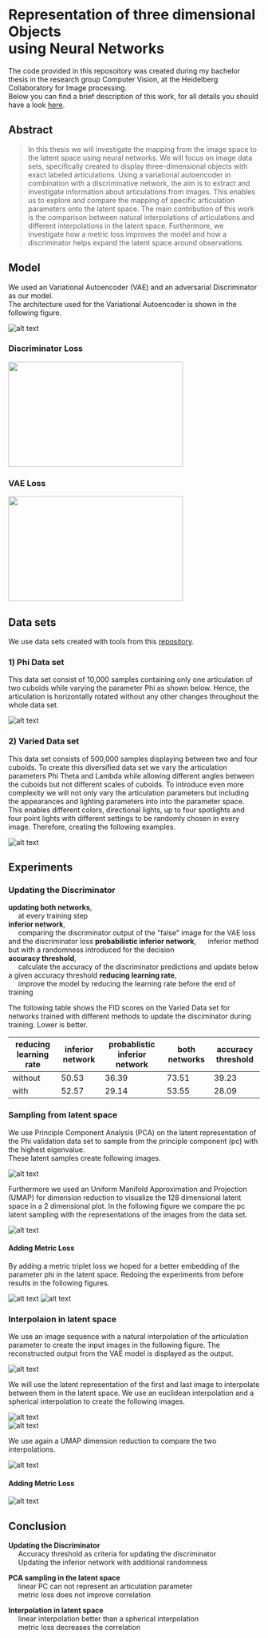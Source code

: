 # Representation of three dimensional Objects <br/> using Neural Networks
The code provided in this reposoitory was created during my bachelor thesis in the research group Computer Vision, at the Heidelberg Collaboratory for Image processing.  
Below you can find a brief description of this work, for all details you should have a look [here](Bachelor_Thesis.pdf).    
## Abstract
> In this thesis we will investigate the mapping from the image space to the latent space using neural networks. We will focus on image data sets, specifically created to display three-dimensional objects with exact labeled articulations. Using a variational autoencoder in combination with a discriminative network, the aim is to extract and investigate information about articulations from images. This enables us to explore and compare the mapping of specific articulation parameters onto the latent space. The main contribution of this work is the comparison between natural interpolations of articulations and different interpolations in the latent space. Furthermore, we investigate how a metric loss improves the model and how a discriminator helps expand the latent space around observations.

## Model
We used an Variational Autoencoder (VAE) and an adversarial Discriminator as our model.  
The architecture used for the Variational Autoencoder is shown in the following figure.

![alt text](https://github.com/R-Haecker/latent-representations-of-articulations/raw/master/eval/readme_figures/vae-architecture.png)

### **Discriminator Loss**
<img src="https://github.com/R-Haecker/latent-representations-of-articulations/raw/master/eval/readme_figures/discriminator_loss.png" width="350" height="210">

### **VAE Loss**
<img src="https://github.com/R-Haecker/latent-representations-of-articulations/raw/master/eval/readme_figures/vae_loss.png" width="350" height="210">

## Data sets
We use data sets created with tools from this [repository](https://github.com/R-Haecker/python_unity_images/).

### 1) **Phi Data set**
This data set consist of 10,000 samples containing only one articulation of two cuboids while varying the parameter Phi as shown below. Hence, the articulation is horizontally rotated without any other changes throughout the whole data set.

![alt text](https://github.com/R-Haecker/latent-representations-of-articulations/raw/master/eval/readme_figures/data/phi_data.png)

### 2) **Varied Data set**
This data set consists of 500,000 samples displaying between two and four cuboids. To create this diversified data set we vary the articulation parameters Phi Theta and Lambda while allowing different angles between the cuboids but not different scales of cuboids. To introduce even more complexity we will not only vary the articulation parameters but including the appearances and lighting parameters into into the parameter space. This enables different colors, directional lights, up to four spotlights and four point lights with different settings to be randomly chosen in every image. Therefore, creating the following examples.

![alt text](https://github.com/R-Haecker/latent-representations-of-articulations/raw/master/eval/readme_figures/data/examples_big_var_phi_theta_scale.png)

## Experiments

### **Updating the Discriminator**
**updating both networks**,  
&nbsp;&nbsp;&nbsp;&nbsp; at every training step  
**inferior network**,  
&nbsp;&nbsp;&nbsp;&nbsp; comparing the discriminator output of the "false" image for the VAE loss and the discriminator loss
**probabilistic inferior network**, 
&nbsp;&nbsp;&nbsp;&nbsp; inferior method but with a randomness introduced for the decision  
**accuracy threshold**,  
&nbsp;&nbsp;&nbsp;&nbsp; calculate the accuracy of the discriminator predictions and update below a given accuracy threshold
**reducing learning rate**,  
&nbsp;&nbsp;&nbsp;&nbsp; improve the model by reducing the learning rate before the end of training

The following table shows the FID scores on the Varied Data set for networks trained with different methods to update the disciminator during training. Lower is better.

| reducing   learning rate | inferior network | probablistic inferior network | both networks | accuracy threshold |
|------------------------|------------------|-------------------------------|---------------|--------------------|
| without                | 50.53            | 36.39                         | 73.51         | 39.23              |
| with                   | 52.57            | 29.14                         | 53.55         | 28.09              |

### **Sampling from latent space**
We use Principle Component Analysis (PCA) on the latent representation of the Phi validation data set to sample from the principle component (pc) with the highest eigenvalue.  
These latent samples create following images.  

![alt text](https://github.com/R-Haecker/latent-representations-of-articulations/raw/master/eval/readme_figures/sampling/images_direct_pca.png)  

Furthermore we used an Uniform Manifold Approximation and Projection (UMAP) for dimension reduction to visualize the 128 dimensional latent space in a 2 dimensional plot. In the following figure we compare the pc latent sampling with the representations of the images from the data set.  

![alt text](https://github.com/R-Haecker/latent-representations-of-articulations/raw/master/eval/readme_figures/sampling/real_no_metric_samp.png)  

#### Adding Metric Loss
By adding a metric triplet loss we hoped for a better embedding of the parameter phi in the latent space. Redoing the experiments from before results in the following figures.

![alt text](https://github.com/R-Haecker/latent-representations-of-articulations/raw/master/eval/readme_figures/sampling/images_with_metric_direct_pca.png)
![alt text](https://github.com/R-Haecker/latent-representations-of-articulations/raw/master/eval/readme_figures/sampling/real_metric_samp.png)

### **Interpolaion in latent space**
We use an image sequence with a natural interpolation of the articulation parameter to create the input images in the following figure. The reconstructed output from the VAE model is displayed as the output.  

![alt text](https://github.com/R-Haecker/latent-representations-of-articulations/raw/master/eval/readme_figures/interpol/in_output_img.png)

We will use the latent representation of the first and last image to interpolate between them in the latent space. We use an euclidean interpolation and a spherical interpolation to create the following images.  

![alt text](https://github.com/R-Haecker/latent-representations-of-articulations/raw/master/eval/readme_figures/interpol/lin_interpol_img.png)  
![alt text](https://github.com/R-Haecker/latent-representations-of-articulations/raw/master/eval/readme_figures/interpol/sph_interpol_img.png)  

We use again a UMAP dimension reduction to compare the two interpolations.

![alt text](https://github.com/R-Haecker/latent-representations-of-articulations/raw/master/eval/readme_figures/interpol/umap_right.png)

#### Adding Metric Loss

![alt text](https://github.com/R-Haecker/latent-representations-of-articulations/raw/master/eval/readme_figures/interpol/umap_with_metric.png)

## Conclusion
**Updating the Discriminator**  
&nbsp;&nbsp;&nbsp;&nbsp; Accuracy threshold as criteria for updating the discriminator  
&nbsp;&nbsp;&nbsp;&nbsp; Updating the inferior network with additional randomness  

**PCA sampling in the latent space**  
&nbsp;&nbsp;&nbsp;&nbsp; linear PC can not represent an articulation parameter  
&nbsp;&nbsp;&nbsp;&nbsp; metric loss does not improve correlation 

**Interpolation in latent space**  
&nbsp;&nbsp;&nbsp;&nbsp; linear interpolation better than a spherical interpolation  
&nbsp;&nbsp;&nbsp;&nbsp; metric loss decreases the correlation